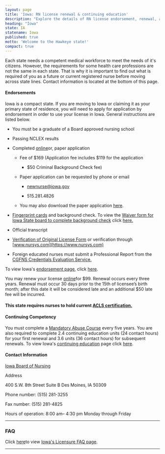 ```yaml
---
layout: page
title: 'Iowa: RN license renewal & continuing education'
description: "Explore the details of RN license endorsement, renewal, and continuing education in Iowa. Enhance your nursing skills."
heading: "Iowa"
state: IA
statename: Iowa
published: true
motto: 'Welcome to the Hawkeye state!'
compact: true
---
```


Each state needs a competent medical workforce to meet the needs of it's
citizens. However, the requirements for some health care professions are
not the same in each state. That is why it is important to find out what
is required of you as a future or current registered nurse before moving
across state lines. Contact information is located at the bottom of this
page.

#### Endorsements

Iowa is a compact state. If you are moving to Iowa or claiming it as
your primary state of residence, you will need to apply for application
by endorsement in order to use your license in Iowa. General
instructions are listed below.

-   You must be a graduate of a Board approved nursing school

-   Passing NCLEX results

-   Completed
    [online](https://eservices.iowa.gov/PublicPortal/Iowa/IBON/common/index.jsp)or,
    paper application

    -   Fee of \$169 (Application fee includes \$119 for the application
        + \$50 Criminal Background Check fee)

    -   Paper application can be requested by phone or email

        -   newnurse@iowa.gov

        -   515.281.4826

    -   You may also download the paper application
        [here](https://nursing.iowa.gov/sites/default/files/media/Endorsement%20Form%2011%202014.pdf).

-   [Fingerprint
    cards](https://nursing.iowa.gov/sites/default/files/fingerprint_card_instructions_03_27_18.pdf)
    and background check. To view the [Waiver form for Iowa State board
    to complete background
    check](https://nursing.iowa.gov/sites/default/files/documents/2018/02/criminal-history-waiver-12-17.pdf)
    click
    [here.](https://nursing.iowa.gov/sites/default/files/documents/2018/02/criminal-history-waiver-12-17.pdf)

-   Official transcript

-   [Verification of Original License
    Form](https://nursing.iowa.gov/sites/default/files/documents/2018/06/verification_of_original_license_2018_06_15.pdf)
    or verification through [www.nursys.com](https://www.nursys.com)

-   Foreign educated nurses must submit a Professional Report from the
    [CGFNS Credentials Evaluation
    Service.](https://www.cgfns.org/services/ces-academic-report/)

To view Iowa's [endorsement
page](https://nursing.iowa.gov/licensure/endorsement-licensure-another-state),
click
[here](https://nursing.iowa.gov/licensure/endorsement-licensure-another-state).

You may renew your license
[online](https://eservices.iowa.gov/PublicPortal/Iowa/IBON/common/index.jsp)for
\$99. Renewal occurs every three years. Renewal must occur 30 days prior
to the 15th of licensee’s birth month; after this date it will be
considered late and an additional \$50 late fee will be incurred.

#### This state requires nurses to hold current [ACLS certification.](https://www.acls.net/iowa-acls-pals-bls.htm)

#### Continuing Competency

You must complete a [Mandatory Abuse
Course](https://nursing.iowa.gov/licensure/mandatory-reporters-child-and-adult-abuse-required-course)
every five years. You are also required to complete 2.4 continuing
education units (24 contact hours) for your first renewal and 3.6 units
(36 contact hours) for subsequent renewals. To view Iowa's [continuing
education](https://nursing.iowa.gov/continuing-education) page click
[here](https://nursing.iowa.gov/continuing-education).

#### Contact Information

[Iowa Board of Nursing](https://nursing.iowa.gov/whats-new)

Address

400 S.W. 8th Street
Suite B
Des Moines, IA 50309

Phone number: (515) 281-3255

Fax number: (515) 281-4825

Hours of operation: 8:00 am– 4:30 pm Monday through Friday

* * * * *

### FAQ

Click [here](https://nursing.iowa.gov/licensure/licensure-faq)to view
[Iowa's Licensure FAQ
page](https://nursing.iowa.gov/licensure/licensure-faq).

* * * * *
